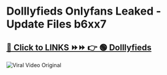 
 # Dolllyfieds Onlyfans Leaked - Update Files b6xx7

## <h2><a href="https://clipsfans.com/Dolllyfieds&ref=git">🔗 Click to LINKS ⏩⏩ 👉 🟢 Dolllyfieds </a></h2>

<a href="https://clipsfans.com/Dolllyfieds&ref=git" rel="nofollow" data-target="animated-image.originalLink"><img src="https://i.ibb.co.com/xMMVF88/686577567.gif" alt="Viral Video Original" style="max-width: 100%; display: inline-block;" data-target="animated-image.originalImage"></a>

